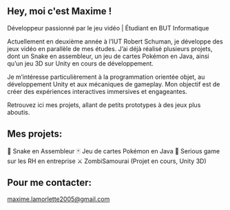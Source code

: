 ## Hey, moi c'est Maxime !

Développeur passionné par le jeu vidéo | Étudiant en BUT Informatique

Actuellement en deuxième année à l’IUT Robert Schuman, je développe des jeux vidéo en parallèle de mes études. J’ai déjà réalisé plusieurs projets, dont un Snake en assembleur, un jeu de cartes Pokémon en Java, ainsi qu’un jeu 3D sur Unity en cours de développement.

Je m’intéresse particulièrement à la programmation orientée objet, au développement Unity et aux mécaniques de gameplay. Mon objectif est de créer des expériences interactives immersives et engageantes.

Retrouvez ici mes projets, allant de petits prototypes à des jeux plus aboutis. 

## Mes projets:

🐍 Snake en Assembleur
🃏 Jeu de cartes Pokémon en Java
🏢 Serious game sur les RH en entreprise
⚔️ ZombiSamourai (Projet en cours, Unity 3D)

## Pour me contacter:

maxime.lamorlette2005@gmail.com
